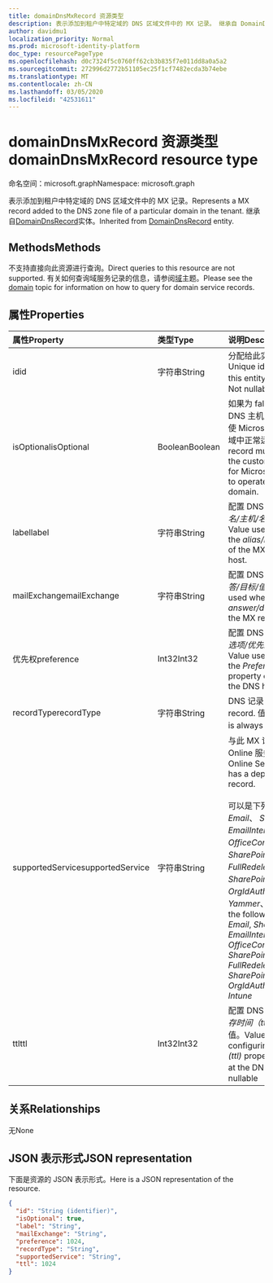 ```yaml
---
title: domainDnsMxRecord 资源类型
description: 表示添加到租户中特定域的 DNS 区域文件中的 MX 记录。 继承自 DomainDnsRecord 实体。
author: davidmu1
localization_priority: Normal
ms.prod: microsoft-identity-platform
doc_type: resourcePageType
ms.openlocfilehash: d0c7324f5c0760ff62cb3b835f7e011dd8a0a5a2
ms.sourcegitcommit: 272996d2772b51105ec25f1cf7482ecda3b74ebe
ms.translationtype: MT
ms.contentlocale: zh-CN
ms.lasthandoff: 03/05/2020
ms.locfileid: "42531611"
---
```

# <a name="domaindnsmxrecord-resource-type"></a><span data-ttu-id="969bf-104">domainDnsMxRecord 资源类型</span><span class="sxs-lookup"><span data-stu-id="969bf-104">domainDnsMxRecord resource type</span></span>

<span data-ttu-id="969bf-105">命名空间：microsoft.graph</span><span class="sxs-lookup"><span data-stu-id="969bf-105">Namespace: microsoft.graph</span></span>

<span data-ttu-id="969bf-106">表示添加到租户中特定域的 DNS 区域文件中的 MX 记录。</span><span class="sxs-lookup"><span data-stu-id="969bf-106">Represents a MX record added to the DNS zone file of a particular domain in the tenant.</span></span> <span data-ttu-id="969bf-107">继承自[DomainDnsRecord](domaindnsrecord.md)实体。</span><span class="sxs-lookup"><span data-stu-id="969bf-107">Inherited from [DomainDnsRecord](domaindnsrecord.md) entity.</span></span>

## <a name="methods"></a><span data-ttu-id="969bf-108">Methods</span><span class="sxs-lookup"><span data-stu-id="969bf-108">Methods</span></span>
<span data-ttu-id="969bf-109">不支持直接向此资源进行查询。</span><span class="sxs-lookup"><span data-stu-id="969bf-109">Direct queries to this resource are not supported.</span></span> <span data-ttu-id="969bf-110">有关如何查询域服务记录的信息，请参阅[域](domain.md)主题。</span><span class="sxs-lookup"><span data-stu-id="969bf-110">Please see the [domain](domain.md) topic for information on how to query for domain service records.</span></span>

## <a name="properties"></a><span data-ttu-id="969bf-111">属性</span><span class="sxs-lookup"><span data-stu-id="969bf-111">Properties</span></span>
| <span data-ttu-id="969bf-112">属性</span><span class="sxs-lookup"><span data-stu-id="969bf-112">Property</span></span>     | <span data-ttu-id="969bf-113">类型</span><span class="sxs-lookup"><span data-stu-id="969bf-113">Type</span></span>   |<span data-ttu-id="969bf-114">说明</span><span class="sxs-lookup"><span data-stu-id="969bf-114">Description</span></span>|
|:---------------|:--------|:----------|
|<span data-ttu-id="969bf-115">id</span><span class="sxs-lookup"><span data-stu-id="969bf-115">id</span></span>|<span data-ttu-id="969bf-116">字符串</span><span class="sxs-lookup"><span data-stu-id="969bf-116">String</span></span>| <span data-ttu-id="969bf-117">分配给此实体的唯一标识符。</span><span class="sxs-lookup"><span data-stu-id="969bf-117">Unique identifier assigned to this entity.</span></span> <span data-ttu-id="969bf-118">不可为 null，只读。</span><span class="sxs-lookup"><span data-stu-id="969bf-118">Not nullable, Read-only.</span></span>|
|<span data-ttu-id="969bf-119">isOptional</span><span class="sxs-lookup"><span data-stu-id="969bf-119">isOptional</span></span>|<span data-ttu-id="969bf-120">Boolean</span><span class="sxs-lookup"><span data-stu-id="969bf-120">Boolean</span></span>| <span data-ttu-id="969bf-121">如果为 false，则客户必须在 DNS 主机上配置 MX 记录，才能使 Microsoft Online Services 在域中正常运行。</span><span class="sxs-lookup"><span data-stu-id="969bf-121">If false, the MX record must be configured by the customer at the DNS host for Microsoft Online Services to operate correctly with the domain.</span></span> |
|<span data-ttu-id="969bf-122">label</span><span class="sxs-lookup"><span data-stu-id="969bf-122">label</span></span>|<span data-ttu-id="969bf-123">字符串</span><span class="sxs-lookup"><span data-stu-id="969bf-123">String</span></span>| <span data-ttu-id="969bf-124">配置 DNS 主机上的 MX 记录的*别名/主机/名称*属性时使用的值。</span><span class="sxs-lookup"><span data-stu-id="969bf-124">Value used when configuring the *alias/host/name* property of the MX record at the DNS host.</span></span> |
|<span data-ttu-id="969bf-125">mailExchange</span><span class="sxs-lookup"><span data-stu-id="969bf-125">mailExchange</span></span>|<span data-ttu-id="969bf-126">字符串</span><span class="sxs-lookup"><span data-stu-id="969bf-126">String</span></span>| <span data-ttu-id="969bf-127">配置 DNS 主机上的 MX 记录的*应答/目标/值*时使用的值。</span><span class="sxs-lookup"><span data-stu-id="969bf-127">Value used when configuring the *answer/destination/value* of the MX record at the DNS host.</span></span>|
|<span data-ttu-id="969bf-128">优先权</span><span class="sxs-lookup"><span data-stu-id="969bf-128">preference</span></span>|<span data-ttu-id="969bf-129">Int32</span><span class="sxs-lookup"><span data-stu-id="969bf-129">Int32</span></span>| <span data-ttu-id="969bf-130">配置 DNS 主机上的 MX 记录的*首选项/优先级*属性时使用的值。</span><span class="sxs-lookup"><span data-stu-id="969bf-130">Value used when configuring the *Preference/Priority* property of the MX record at the DNS host.</span></span> |
|<span data-ttu-id="969bf-131">recordType</span><span class="sxs-lookup"><span data-stu-id="969bf-131">recordType</span></span>|<span data-ttu-id="969bf-132">字符串</span><span class="sxs-lookup"><span data-stu-id="969bf-132">String</span></span>| <span data-ttu-id="969bf-133">DNS 记录的类型。</span><span class="sxs-lookup"><span data-stu-id="969bf-133">Type of DNS record.</span></span> <span data-ttu-id="969bf-134">值始终为*Mx*。</span><span class="sxs-lookup"><span data-stu-id="969bf-134">The value is always *Mx*.</span></span> <span data-ttu-id="969bf-135">键</span><span class="sxs-lookup"><span data-stu-id="969bf-135">Key</span></span> |
|<span data-ttu-id="969bf-136">supportedService</span><span class="sxs-lookup"><span data-stu-id="969bf-136">supportedService</span></span>|<span data-ttu-id="969bf-137">字符串</span><span class="sxs-lookup"><span data-stu-id="969bf-137">String</span></span>| <span data-ttu-id="969bf-138">与此 MX 记录相关的 Microsoft Online 服务或功能。</span><span class="sxs-lookup"><span data-stu-id="969bf-138">Microsoft Online Service or feature that has a dependency on this MX record.</span></span></br></br><span data-ttu-id="969bf-139">可以是下列值之一： **null**、 *Email*、 *Sharepoint*、 *EmailInternalRelayOnly*、 *OfficeCommunicationsOnline*、 *SharePointDefaultDomain*、 *FullRedelegation*、 *SharePointPublic*、 *OrgIdAuthentication*、 *Yammer*、 *Intune*</span><span class="sxs-lookup"><span data-stu-id="969bf-139">Can be one of the following values: **null**, *Email*, *Sharepoint*, *EmailInternalRelayOnly*, *OfficeCommunicationsOnline*, *SharePointDefaultDomain*, *FullRedelegation*, *SharePointPublic*, *OrgIdAuthentication*, *Yammer*, *Intune*</span></span> |
|<span data-ttu-id="969bf-140">ttl</span><span class="sxs-lookup"><span data-stu-id="969bf-140">ttl</span></span>|<span data-ttu-id="969bf-141">Int32</span><span class="sxs-lookup"><span data-stu-id="969bf-141">Int32</span></span>| <span data-ttu-id="969bf-142">配置 DNS 主机上的 MX 记录的*生存时间（ttl）* 属性时要使用的值。</span><span class="sxs-lookup"><span data-stu-id="969bf-142">Value to use when configuring the *time-to-live (ttl)* property of the MX record at the DNS host.</span></span> <span data-ttu-id="969bf-143">不可为 null</span><span class="sxs-lookup"><span data-stu-id="969bf-143">Not nullable</span></span> |

## <a name="relationships"></a><span data-ttu-id="969bf-144">关系</span><span class="sxs-lookup"><span data-stu-id="969bf-144">Relationships</span></span>
<span data-ttu-id="969bf-145">无</span><span class="sxs-lookup"><span data-stu-id="969bf-145">None</span></span>

## <a name="json-representation"></a><span data-ttu-id="969bf-146">JSON 表示形式</span><span class="sxs-lookup"><span data-stu-id="969bf-146">JSON representation</span></span>
<span data-ttu-id="969bf-147">下面是资源的 JSON 表示形式。</span><span class="sxs-lookup"><span data-stu-id="969bf-147">Here is a JSON representation of the resource.</span></span>

<!-- {
  "blockType": "resource",
  "baseType": "microsoft.graph.domainDnsRecord",
  "optionalProperties": [

  ],
  "@odata.type": "microsoft.graph.domainDnsMxRecord"
}-->

```json
{
  "id": "String (identifier)",
  "isOptional": true,
  "label": "String",
  "mailExchange": "String",
  "preference": 1024,
  "recordType": "String",
  "supportedService": "String",
  "ttl": 1024
}

```

<!-- uuid: 8fcb5dbc-d5aa-4681-8e31-b001d5168d79
2015-10-25 14:57:30 UTC -->
<!-- {
  "type": "#page.annotation",
  "description": "domainDnsMxRecord resource",
  "keywords": "",
  "section": "documentation",
  "tocPath": ""
}-->
